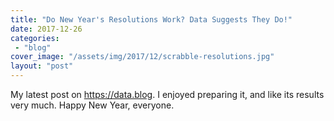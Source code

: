 ```yaml
---
title: "Do New Year's Resolutions Work? Data Suggests They Do!"
date: 2017-12-26
categories: 
 - "blog"
cover_image: "/assets/img/2017/12/scrabble-resolutions.jpg"
layout: "post"
---
```


My latest post on https://data.blog. I enjoyed preparing it, and like its results very much. Happy New Year, everyone.
